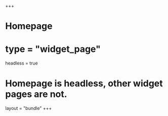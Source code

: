 +++
# Homepage
# type = "widget_page"
headless = true  
# Homepage is headless, other widget pages are not.
layout = "bundle"
+++